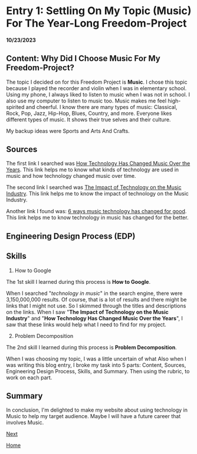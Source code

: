 # Entry 1: Settling On My Topic (Music) For The Year-Long Freedom-Project 
#### 10/23/2023

## Content: Why Did I Choose Music For My Freedom-Project? 

The topic I decided on for this Freedom Project is **Music**. 
I chose this topic because I played the recorder and violin when I was in elementary school. Using my phone, I always liked to listen to music when I was not in school. I also use my computer to listen to music too. Music makes me feel high-spirited and cheerful. I know there are many types of music: Classical, Rock, Pop, Jazz, Hip-Hop, Blues, Country, and more. Everyone likes different types of music. It shows their true selves and their culture.  

My backup ideas were Sports and Arts And Crafts. 

## Sources

The first link I searched was [How Technology Has Changed Music Over the Years](https://victrola.com/blogs/articles/how-technology-has-changed-music-over-the-years). This link helps me to know what kinds of technology are used in music and how technology changed music over time.   

The second link I searched was [The Impact of Technology on the Music Industry](https://online.suu.edu/degrees/business/master-music-technology/tech-impact-music-industry/). This link helps me to know the impact of technology on the Music Industry. 

Another link I found was: [6 ways music technology has changed for good](https://www.wiley.com/edge/media/how-technology-has-changed-music/). This link helps me to know technology in music has changed for the better.

## Engineering Design Process (EDP)



## Skills

1) How to Google

The 1st skill I learned during this process is **How to Google**. 

When I searched "_technology in music_" in the search engine, there were 3,150,000,000 results. Of course, that is a lot of results and there might be links that I might not use. So I skimmed through the titles and descriptions on the links. When I saw "**The Impact of Technology on the Music Industry**" and "**How Technology Has Changed Music Over the Years**", I saw that these links would help what I need to find for my project.    

2) Problem Decomposition

The 2nd skill I learned during this process is **Problem Decomposition**. 

When I was choosing my topic, I was a little uncertain of what 
Also when I was writing this blog entry, I broke my task into 5 parts: Content, Sources, Engineering Design Process, Skills, and Summary. Then using the rubric, to work on each part. 

## Summary
In conclusion, I'm delighted to make my website about using technology in Music to help my target audience. Maybe I will have a future career that involves Music. 

[Next](entry02.md)

[Home](../README.md)
